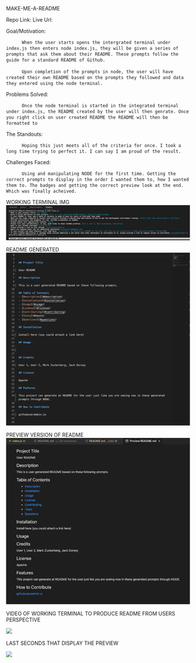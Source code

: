 MAKE-ME-A-README

Repo Link:
Live Url: 

Goal/Motivation:

          When the user starts opens the intergrated terminal under index.js then enters node index.js, they will be given a series of prompts that ask them about their README. These prompts follow the guide for a standard README of Github.

          Upon completion of the prompts in node, the user will have created their own README based on the prompts they followed and data they entered using the node terminal.


Problems Solved:

          Once the node terminal is started in the integrated terminal under index.js, the README created by the user will then genrate. Once you right click on user created README the README will then be formatted to 

The Standouts:

          Hoping this just meets all of the criteria for once. I took a long time trying to perfect it. I can say I am proud of the result.
    
Challenges Faced:
          
          Using and manipulating NODE for the first time. Getting the correct prompts to display in the order I wanted them to, how I wanted them to. The badges and getting the correct preview look at the end. Which was finally acheived.



WORKING TERMINAL IMG
<img src="imgs/Screen Shot 2022-02-08 at 11.34.20 PM.png">

README GENERATED
<img src="imgs/Screen Shot 2022-02-08 at 11.34.48 PM.png">

PREVIEW VERSION OF README
<img src="imgs/Screen Shot 2022-02-08 at 11.33.26 PM.png">

VIDEO OF WORKING TERMINAL TO PRODUCE README FROM USERS PERSPECTIVE

<img src= "https://watch.screencastify.com/v/kVbsnFLHR14rt1A2ThbR">

LAST SECONDS THAT DISPLAY THE PREVIEW

<img src= "https://watch.screencastify.com/v/KCWiew05JdeEldc7H3lD">
